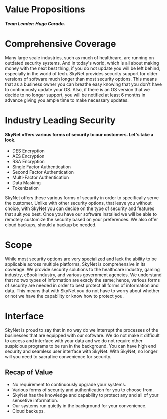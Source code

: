 # Value Propositions  
###### **Team Leader: Hugo Corado.**

# Comprehensive Coverage    
Many large scale industries, such as much of healthcare, are running on outdated security systems. And in today's world, which is all about making money with the next best thing, if you do not update you will be left behind, especially in the world of tech. SkyNet provides security support for older versions of software much longer than most security options. This means that as a business owner you can breathe easy knowing that you don't have to continuously update your OS. Also, if there is an OS version that we decide to no longer support, you will be notified at least 6 months in advance giving you ample time to make necessary updates.

# Industry Leading Security  
#### SkyNet offers various forms of security to our costomers. Let's take a look.  

  - DES Encryption
  - AES Encryption
  - RSA Encryption
  - Single Factor Authentication
  - Second Factor Authentication
  - Multi-Factor Authentication
  - Data Masking
  - Tokenization
  
SkyNet offers these various forms of security in order to specifically serve the customer. Unlike with other security options, that leave you without choice, with SkyNet you can decide on the type of security and features that suit you best. Once you have our software installed we will be able to remotely customize the security based on your preferences. We also offer cloud backups, should a backup be needed.   

# Scope  
While most security options are very specialized and lack the ability to be applicable across multiple platforms, SkyNet is comprehensive in its coverage. We provide security solutions to the healthcare industry, gaming industry, eBook industry, and various government agencies. We understand that no two types of information are exacly the same; hence, various forms of security are needed in order to best protect all forms of information and data. This means that with SkyNet you do not have to worry about whether or not we have the capability or know how to protect you.  

# Interface  
SkyNet is proud to say that in no way do we interrupt the processes of the businesses that are equipped with our software. We do not make it difficult to access and interface with your data and we do not require other suspicious programs to be run in the background. You can have high end security and seamless user interface with SkyNet. With SkyNet, no longer will you need to sacrafice convenience for security. 

## Recap of Value
- No requirement to continuously upgrade your systems.
- Various forms of security and authentication for you to choose from.
- SkyNet has the knowledge and capability to protect any and all of your sensetive information.
- Our systems run quietly in the background for your convenience.
- Cloud backups.









